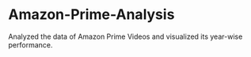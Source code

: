 # Amazon-Prime-Analysis
Analyzed the data of Amazon Prime Videos and visualized its year-wise performance. 
